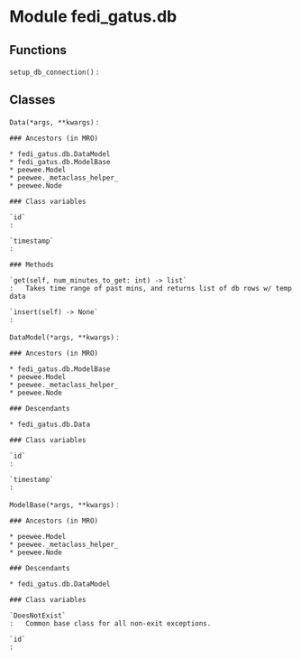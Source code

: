 Module fedi_gatus.db
====================

Functions
---------

    
`setup_db_connection()`
:   

Classes
-------

`Data(*args, **kwargs)`
:   

    ### Ancestors (in MRO)

    * fedi_gatus.db.DataModel
    * fedi_gatus.db.ModelBase
    * peewee.Model
    * peewee._metaclass_helper_
    * peewee.Node

    ### Class variables

    `id`
    :

    `timestamp`
    :

    ### Methods

    `get(self, num_minutes_to_get: int) ‑> list`
    :   Takes time range of past mins, and returns list of db rows w/ temp data

    `insert(self) ‑> None`
    :

`DataModel(*args, **kwargs)`
:   

    ### Ancestors (in MRO)

    * fedi_gatus.db.ModelBase
    * peewee.Model
    * peewee._metaclass_helper_
    * peewee.Node

    ### Descendants

    * fedi_gatus.db.Data

    ### Class variables

    `id`
    :

    `timestamp`
    :

`ModelBase(*args, **kwargs)`
:   

    ### Ancestors (in MRO)

    * peewee.Model
    * peewee._metaclass_helper_
    * peewee.Node

    ### Descendants

    * fedi_gatus.db.DataModel

    ### Class variables

    `DoesNotExist`
    :   Common base class for all non-exit exceptions.

    `id`
    :